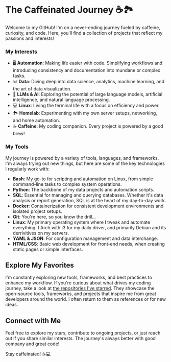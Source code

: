 # The Caffeinated Journey ☕🏞️

Welcome to my GitHub! I'm on a never-ending journey fueled by caffeine, curiosity, and code. Here, you'll find a collection of projects that reflect my passions and interests!

### My Interests

- 🖥️ **Automation**: Making life easier with code. Simplifying workflows and introducing consistency and documentation into mundane or complex tasks.
- 📊 **Data**: Diving deep into data science, analytics, machine learning, and the art of data visualization.
- 🤖 **LLMs & AI**: Exploring the potential of large language models, artificial intelligence, and natural language processing.
- 💻 **Linux**: Living the terminal life with a focus on efficiency and power.
- 🏞️ **Homelab**: Experimenting with my own server setups, networking, and home automation.
- ☕ **Caffeine**: My coding companion. Every project is powered by a good brew!


### My Tools

My journey is powered by a variety of tools, languages, and frameworks. I'm always trying out new things, but here are some of the key technologies I regularly work with:

- **Bash**: My go-to for scripting and automation on Linux, from simple command-line tasks to complex system operations.
- **Python**: The backbone of my data projects and automation scripts. 
- **SQL**: Essential for managing and querying databases. Whether it's data analysis or report generation, SQL is at the heart of my day-to-day work.
- **Docker**: Containerization for consistent development environments and isolated project setups.  
- **Git**: You're here, so you know the drill... 
- **Linux**: My primary operating system where I tweak and automate everything. I Arch with i3 for my daily driver, and primarily Debian and its derrivitives on my servers.
- **YAML & JSON**: For configuration management and data interchange.
- **HTML/CSS**: Basic web development for front-end needs, when creating static pages or simple interfaces.
  
## Explore My Favorites

I'm constantly exploring new tools, frameworks, and best practices to enhance my workflow. If you're curious about what drives my coding journey, take a look at [the repositories I've starred](https://github.com/TheCaffeinatedJourney?tab=stars). They showcase the open-source tools, frameworks, and projects that inspire me from great developers around the world. I often return to them as references or for new ideas.

## Connect with Me

Feel free to explore my stars, contribute to ongoing projects, or just reach out if you share similar interests. The journey's always better with good company and great code!

Stay caffeinated! ☕💻
